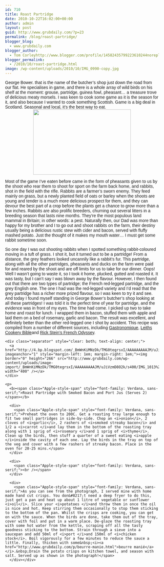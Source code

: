 ```yaml
---
id: 710
title: Roast Partridge
date: 2010-10-22T16:02:00+00:00
author: admin
layout: post
guid: http://www.grubdaily.com/?p=23
permalink: /blog/roast-partridge/
blogger_blog:
  - www.grubdaily.com
blogger_author:
  - Tom Corleyhttp://www.blogger.com/profile/14582435799223610244noreply@blogger.com
blogger_permalink:
  - /2010/10/roast-partridge.html
image: /wp-content/uploads/2010/10/IMG_0990-copy.jpg
---
```

<div dir="ltr" style="text-align: left;" trbidi="on">
  <span class="Apple-style-span" style="font-family: Verdana, sans-serif;">George Bower. that is the name of the butcher’s shop just down the road from our flat. He specialises in game, and there is a whole array of wild birds on his shelf at the moment: grouse, partridge, guinea fowl, pheasant&#8230; a treasure trove of delicious meaty morsels. I was keen to cook some game as it is the season for it, and also because I wanted to cook something Scottish. Game is a big deal in Scotland. Seasonal and local, it’s the best way to eat.</span> 
  
  <div class="separator" style="clear: both; text-align: center;">
    <a href="http://2.bp.blogspot.com/_BmWnKiMNzDk/TMG01o-D0WI/AAAAAAAAAJQ/QsiMmflbxTE/s1600/IMG_0990+copy.jpg" imageanchor="1" style="margin-left: 1em; margin-right: 1em;"><img border="0" height="213" src="http://www.grubdaily.com/wp-content/uploads/image-import/_BmWnKiMNzDk/TMG01o-D0WI/AAAAAAAAAJQ/QsiMmflbxTE/s320/IMG_0990%2Bcopy.jpg" width="320" /></a>
  </div>
  
  <p>
    <span class="Apple-style-span" style="font-family: Verdana, sans-serif;">Most of the game I’ve eaten before came in the form of pheasants given to us by the shoot who rear them to shoot for sport on the farm back home, and rabbits, shot in the field with the rifle. Rabbits are a farmer’s sworn enemy. They feed mainly on grass, but a newly planted field of oats or barley when the shoots are young and tender is a much more delicious prospect for them, and they can devour the best part of a crop before the plants get a chance to grow more than a few inches. Rabbits are also prolific breeders, churning out several litters in a breeding season that lasts nine months. They&#8217;re the most populous land mammal in Britain; in other words: a pest. Naturally then, our Dad was more than happy for my brother and I to go out and shoot rabbits on the farm, their destiny usually being a delicious rustic stew with cider and bacon, served with fluffy mashed potato. Just the thought of it makes my mouth water&#8230; I must get some rabbit sometime soon.</span>
  </p>
  
  <p>
    <span class="Apple-style-span" style="font-family: Verdana, sans-serif;">So one day I was out shooting rabbits when I spotted something rabbit-coloured moving in a tuft of grass. I shot it, but it turned out to be a partridge! From a distance, the grey feathers looked uncannily like a rabbit’s fur. This partridge, along with all the other partridges, pheasants and ducks on the farm were paid for and reared by the shoot and are off limits for us to take for our dinner. Oops! Well I wasn’t going to waste it, so I took it home, plucked, gutted and roasted it. It was tasty, but I can’t say I was blown away by the flavour. However, I then found out that there are two types of partridge; the French red-legged partridge, and the grey English one. The one I had was the red-legged variety and I&#8217;d read that the grey partridge has a richer more prized flavour, so I was keen to try it and see. And today I found myself standing in George Bower’s butcher’s shop looking at all these partridges! I was told it is the perfect time of year for partridge, and the evidence was in front of my eyes. The time had come. I picked up two to take home and roast for lunch. I wrapped them in bacon, stuffed them with apple and laid them on a bed of rosemary, garlic and bacon. The result was excellent, and definitely better than the other red-legged one I shot by accident. This recipe was compiled from a number of different sources, including <a href="http://www.amazon.co.uk/gp/product/0600620425?ie=UTF8&tag=thegrubgrot-21&linkCode=as2&camp=1634&creative=6738&creativeASIN=0600620425">Gastronomique</a><img alt="" border="0" height="1" src="http://www.assoc-amazon.co.uk/e/ir?t=thegrubgrot-21&l=as2&o=2&a=0600620425" style="display:none; border: none !important; margin: 0px !important;" width="1" />, <a href="http://www.amazon.co.uk/gp/product/074756602X?ie=UTF8&tag=thegrubgrot-21&linkCode=as2&camp=1634&creative=6738&creativeASIN=074756602X">Leiths Cookery Bible</a><img alt="" border="0" height="1" src="http://www.assoc-amazon.co.uk/e/ir?t=thegrubgrot-21&l=as2&o=2&a=074756602X" style="display:none; border: none !important; margin: 0px !important;" width="1" />and <a href="http://www.amazon.co.uk/gp/product/0563522135?ie=UTF8&tag=thegrubgrot-21&linkCode=as2&camp=1634&creative=6738&creativeASIN=0563522135">Rick Stein&#8217;s French Odyssey</a><img alt="" border="0" height="1" src="http://www.assoc-amazon.co.uk/e/ir?t=thegrubgrot-21&l=as2&o=2&a=0563522135" style="display:none; border: none !important; margin: 0px !important;" width="1" />.</span> 
    
    <div class="separator" style="clear: both; text-align: center;">
      <a href="http://4.bp.blogspot.com/_BmWnKiMNzDk/TMG0tegrsxI/AAAAAAAAAJM/uJiVzmD8O2k/s1600/IMG_1013+copy.jpg" imageanchor="1" style="margin-left: 1em; margin-right: 1em;"><img border="0" height="266" src="http://www.grubdaily.com/wp-content/uploads/image-import/_BmWnKiMNzDk/TMG0tegrsxI/AAAAAAAAAJM/uJiVzmD8O2k/s400/IMG_1013%2Bcopy.jpg" width="400" /></a>
    </div>
    
    <p>
      <b><span class="Apple-style-span" style="font-family: Verdana, sans-serif;">Roast Partridge with Smoked Bacon and Port Jus (Serves 2)</span></b> 
      
      <div>
        <span class="Apple-style-span" style="font-family: Verdana, sans-serif;">Preheat the oven to 200C. Get a roasting tray large enough to fit two small partridges in side-by-side. Chop an <i>onion</i>, 2 cloves of <i>garlic</i>, 2 rashers of <i>smoked streaky bacon</i> and 1/2 a <i>carrot </i>and lay them in the bottom of the roasting tray along with 1 sprig of <i>rosemary </i>and 1 sprig of <i>thyme</i>. Clean up the birds, then stuff a quarter of a sweet eating <i>apple </i>inside the cavity of each one. Lay the birds in the tray on top of the veg and cover with a few rashers of streaky bacon. Place in the oven for 20-25 mins.</span>
      </div>
      
      <div>
        <span class="Apple-style-span" style="font-family: Verdana, sans-serif;"><br /></span>
      </div>
      
      <div>
        <span class="Apple-style-span" style="font-family: Verdana, sans-serif;">As you can see from the photograph, I served mine with home made hand cut crisps. You don&#8217;t need a deep fryer to do this, just get a pan and heat up about 1 litre of vegetable or sunflower <i>oil</i>. Slice your <i>potatoes </i>and throw them in once the oil is nice and hot. Keep stirring them occasionally to stop them sticking to the bottom of the pan. Whilst the crisps are cooking, you can get on with the sauce. When the birds are done, take them out of the tray, cover with foil and put in a warm place. De-glaze the roasting tray with some hot water from the kettle, scraping off all the tasty goodness sticking to the bottom. Strain through a sieve into a saucepan and add 50ml of <i>port </i>and 150ml of <i>chicken stock</i>. Boil vigorously for a few minutes to reduce the sauce a little. Finally, thicken with some&nbsp;<i><a href="http://www.grubdaily.com/p/beurre-manie.html">beurre manié</a></i>.&nbsp;Drain the potato crisps on kitchen towel, and season with salt. Served up as shown in the photograph!</span>
      </div></div>